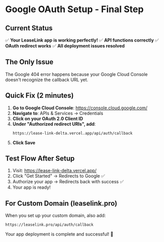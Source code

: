 # Google OAuth Setup - Final Step

## Current Status
✅ **Your LeaseLink app is working perfectly!**
✅ **API functions correctly**
✅ **OAuth redirect works**
✅ **All deployment issues resolved**

## The Only Issue
The Google 404 error happens because your Google Cloud Console doesn't recognize the callback URL yet.

## Quick Fix (2 minutes)

1. **Go to Google Cloud Console**: https://console.cloud.google.com/
2. **Navigate to**: APIs & Services → Credentials  
3. **Click on your OAuth 2.0 Client ID**
4. **Under "Authorized redirect URIs", add**:
   ```
   https://lease-link-delta.vercel.app/api/auth/callback
   ```
5. **Click Save**

## Test Flow After Setup
1. Visit: https://lease-link-delta.vercel.app/
2. Click "Get Started" → Redirects to Google ✅
3. Authorize your app → Redirects back with success ✅
4. Your app is ready!

## For Custom Domain (leaselink.pro)
When you set up your custom domain, also add:
```
https://leaselink.pro/api/auth/callback
```

Your app deployment is complete and successful! 🎉